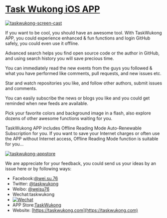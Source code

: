 # [Task Wukong iOS APP](https://taskwukong.com)

[![taskwukong-screen-cast](https://taskwukong.com/wp-content/uploads/2015/06/twk_small.gif)](https://taskwukong.com)

If you want to be cool, you should have an awesome tool. With TaskWukong APP, you could experience enhanced & fun functions and login GitHub safely, you could even use it offline.

Advanced search helps you find open source code or the author in GitHub, and using search history you will save precious time.

You can immediately read the new events from the guys you followed & what you have performed like comments, pull requests, and new issues etc.

Star and watch repositories you like, and follow other authors, submit issues and comments.

You can easily subscribe the news or blogs you like and you could get reminded when new feeds are available.

Pick your favorite colors and background image in a flash, also explore dozens of other awesome functions waiting for you.

TaskWukong APP includes Offline Reading Mode Auto-Renewable Subscription for you. If you want to save your Internet charges or often use the APP without Internet access, Offline Reading Mode function is suitable for you...

[![taskwukong-appstore](https://taskwukong.com/wp-content/uploads/2015/06/appStore-e1433552925411.png)](http://itunes.com/apps/taskwukong)

We are appreciate for your feedback, you could send us your ideas by an issue here or by following ways:

- Facebook:[@wei.su.76](https://www.facebook.com/wei.su.76)
- Twitter: [@taskwukong](https://twitter.com/taskwukong)
- Weibo: [@weisu76](http://weibo.com/objcc)
- Wechat:taskwukong
- [![Wechat](https://taskwukong.com/wp-content/uploads/2015/06/weixin_taskwukong-150x150.jpeg)]()
- APP Store:[TaskWukong](http://itunes.com/apps/taskwukong)
- Website: [https://taskwukong.com](https://taskwukong.com)
